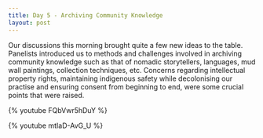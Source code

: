 ```yaml
---
title: Day 5 - Archiving Community Knowledge
layout: post
---
```


Our discussions this morning brought quite a few new ideas to the table. Panelists introduced us to methods and challenges involved in archiving community knowledge such as that of nomadic storytellers, languages, mud wall paintings, collection techniques, etc. Concerns regarding intellectual property rights, maintaining indigenous safety while decolonising our practise and ensuring consent from beginning to end, were some crucial points that were raised.

{% youtube FQbVwr5hDuY %}

{% youtube mtIaD-AvG_U %}



